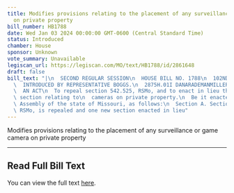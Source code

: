 ```yaml
---
title: Modifies provisions relating to the placement of any surveillance or game camera
  on private property
bill_number: HB1788
date: Wed Jan 03 2024 00:00:00 GMT-0600 (Central Standard Time)
status: Introduced
chamber: House
sponsor: Unknown
vote_summary: Unavailable
legiscan_url: https://legiscan.com/MO/text/HB1788/id/2861648
draft: false
bill_text: "|\n  SECOND REGULAR SESSION\n  HOUSE BILL NO. 1788\n  102ND GENERAL ASSEMBLY\n\
  \  INTRODUCED BY REPRESENTATIVE BOGGS.\n  2875H.01I DANARADEMANMILLER,ChiefClerk\n\
  \  AN ACT\n  To repeal section 542.525, RSMo, and to enact in lieu thereof one new\
  \ section relating to\n  cameras on private property.\n  Be it enacted by the General\
  \ Assembly of the state of Missouri, as follows:\n  Section A. Section 542.525,\
  \ RSMo, is repealed and one new section enacted in lieu"
---
```

Modifies provisions relating to the placement of any surveillance or game camera on private property

---

## Read Full Bill Text

You can view the full text [here](https://legiscan.com/MO/text/HB1788/id/2861648).
